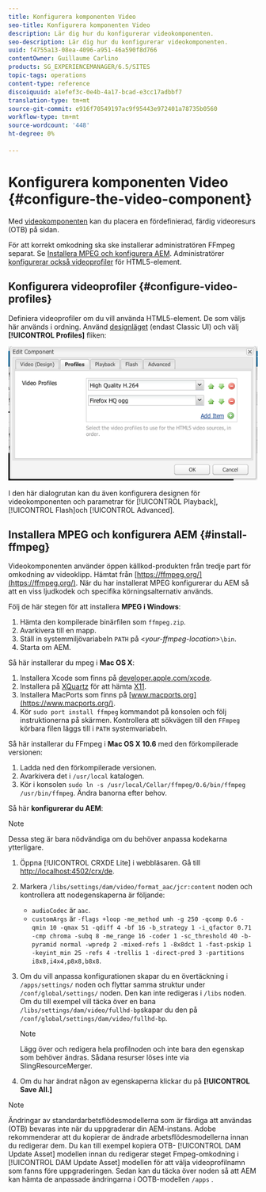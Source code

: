 ```yaml
---
title: Konfigurera komponenten Video
seo-title: Konfigurera komponenten Video
description: Lär dig hur du konfigurerar videokomponenten.
seo-description: Lär dig hur du konfigurerar videokomponenten.
uuid: f4755a13-08ea-4096-a951-46a590f8d766
contentOwner: Guillaume Carlino
products: SG_EXPERIENCEMANAGER/6.5/SITES
topic-tags: operations
content-type: reference
discoiquuid: a1efef3c-0e4b-4a17-bcad-e3cc17adbbf7
translation-type: tm+mt
source-git-commit: e916f70549197ac9f95443e972401a78735b0560
workflow-type: tm+mt
source-wordcount: '448'
ht-degree: 0%

---
```



# Konfigurera komponenten Video {#configure-the-video-component}

Med [videokomponenten](/help/sites-authoring/default-components-foundation.md#video) kan du placera en fördefinierad, färdig videoresurs (OTB) på sidan.

För att korrekt omkodning ska ske installerar administratören FFmpeg separat. Se [Installera MPEG och konfigurera AEM](#install-ffmpeg). Administratörer [konfigurerar också videoprofiler](#configure-video-profiles) för HTML5-element.

## Konfigurera videoprofiler {#configure-video-profiles}

Definiera videoprofiler om du vill använda HTML5-element. De som väljs här används i ordning. Använd [designläget](/help/sites-authoring/default-components-designmode.md) (endast Classic UI) och välj **[!UICONTROL Profiles]** fliken:

![chlimage_1-317](assets/chlimage_1-317.png)

I den här dialogrutan kan du även konfigurera designen för videokomponenten och parametrar för [!UICONTROL Playback], [!UICONTROL Flash]och [!UICONTROL Advanced].

## Installera MPEG och konfigurera AEM {#install-ffmpeg}

Videokomponenten använder öppen källkod-produkten från tredje part för omkodning av videoklipp. Hämtat från [https://ffmpeg.org/](https://ffmpeg.org/). När du har installerat MPEG konfigurerar du AEM så att en viss ljudkodek och specifika körningsalternativ används.

Följ de här stegen för att installera **MPEG i Windows**:

1. Hämta den kompilerade binärfilen som `ffmpeg.zip`.
1. Avarkivera till en mapp.
1. Ställ in systemmiljövariabeln `PATH` på &lt;*your-ffmpeg-location*>`\bin`.
1. Starta om AEM.

Så här installerar du mpeg i **Mac OS X**:

1. Installera Xcode som finns på [developer.apple.com/xcode](hhttps://developer.apple.com/xcode/).
1. Installera på [XQuartz](https://www.xquartz.org) för att hämta [X11](https://support.apple.com/en-us/HT201341).
1. Installera MacPorts som finns på [www.macports.org](https://www.macports.org/).
1. Kör `sudo port install ffmpeg` kommandot på konsolen och följ instruktionerna på skärmen. Kontrollera att sökvägen till den `FFmpeg` körbara filen läggs till i `PATH` systemvariabeln.

Så här installerar du FFmpeg i **Mac OS X 10.6** med den förkompilerade versionen:

1. Ladda ned den förkompilerade versionen.
1. Avarkivera det i `/usr/local` katalogen.
1. Kör i konsolen `sudo ln -s /usr/local/Cellar/ffmpeg/0.6/bin/ffmpeg /usr/bin/ffmpeg`. Ändra banorna efter behov.

Så här **konfigurerar du AEM**:

>[!NOTE]
>
>Dessa steg är bara nödvändiga om du behöver anpassa kodekarna ytterligare.

1. Öppna [!UICONTROL CRXDE Lite] i webbläsaren. Gå till [http://localhost:4502/crx/de](http://localhost:4502/crx/de).
2. Markera `/libs/settings/dam/video/format_aac/jcr:content` noden och kontrollera att nodegenskaperna är följande:

   * `audioCodec` är `aac`.
   * `customArgs` är `-flags +loop -me_method umh -g 250 -qcomp 0.6 -qmin 10 -qmax 51 -qdiff 4 -bf 16 -b_strategy 1 -i_qfactor 0.71 -cmp chroma -subq 8 -me_range 16 -coder 1 -sc_threshold 40 -b-pyramid normal -wpredp 2 -mixed-refs 1 -8x8dct 1 -fast-pskip 1 -keyint_min 25 -refs 4 -trellis 1 -direct-pred 3 -partitions i8x8,i4x4,p8x8,b8x8`.

3. Om du vill anpassa konfigurationen skapar du en övertäckning i `/apps/settings/` noden och flyttar samma struktur under `/conf/global/settings/` noden. Den kan inte redigeras i `/libs` noden. Om du till exempel vill täcka över en bana `/libs/settings/dam/video/fullhd-bp`skapar du den på `/conf/global/settings/dam/video/fullhd-bp`.

   >[!NOTE]
   >
   >Lägg över och redigera hela profilnoden och inte bara den egenskap som behöver ändras. Sådana resurser löses inte via SlingResourceMerger.

4. Om du har ändrat någon av egenskaperna klickar du på **[!UICONTROL Save All.]**

>[!NOTE]
>
>Ändringar av standardarbetsflödesmodellerna som är färdiga att användas (OTB) bevaras inte när du uppgraderar din AEM-instans. Adobe rekommenderar att du kopierar de ändrade arbetsflödesmodellerna innan du redigerar dem. Du kan till exempel kopiera OTB- [!UICONTROL DAM Update Asset] modellen innan du redigerar steget Fmpeg-omkodning i [!UICONTROL DAM Update Asset] modellen för att välja videoprofilnamn som fanns före uppgraderingen. Sedan kan du täcka över noden så att AEM kan hämta de anpassade ändringarna i OOTB-modellen `/apps` .
